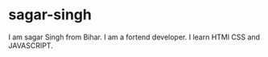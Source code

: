 # sagar-singh
I am sagar Singh from Bihar. I am a fortend developer. I learn HTMl CSS and JAVASCRIPT.
